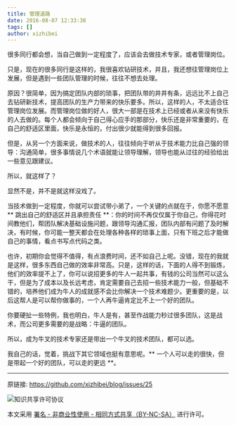 ```yaml
---
title: 管理道路
date: 2016-08-07 12:33:38
tags: []
author: xizhibei
---
```

很多同行都会想，当自己做到一定程度了，应该会去做技术专家，或者管理岗位。

只是，现在的很多同行是这样的，我很喜欢钻研技术，并且，我还想往管理岗位上发展，但是遇到一些团队管理的时候，往往不想去处理。

原因？很简单，因为搞定团队内部的琐事，把团队带的井井有条，远远比不上自己去钻研新技术，提高团队的生产力带来的快乐要多。所以，这样的人，不太适合往管理岗位发展。而管理岗位做的好人，很大一部是在技术上已经或者从来没有快乐的人去做的。每个人都会倾向于自己得心应手的那部分，快乐还是非常重要的，在自己的舒适区里面，快乐是永恒的，付出很少就能得到很多回报。

但是，从另一个方面来说，做技术的人，往往倾向于听从于技术能力比自己强的领导：沟通简单，很多事情说几个术语就能让领导理解，领导也能从过往的经验给出一些意见跟建议。

所以，就这样了？

显然不是，并不是就这样没戏了。

当技术做到一定程度，你就可以尝试带小弟了，一个关键的点就在于，你愿不愿意 ** 跳出自己的舒适区并且承担责任 **：你的时间不再仅仅属于你自己，你得花时间教他们，帮团队解决基础设施问题，跟领导沟通汇报，团队内部有问题了及时解决，有时候，你可能一整天都会在处理各种各样的琐事上面，只有下班之后才能做自己的事情，看点书写点代码之类。

也许，初期你会觉得不值得，有点浪费时间，还不如自己上呢。没错，现在的我就是这样，很多东西自己做的效率非常高。只是，这样的话，下面的人得不到锻炼，他们的效率提不上了，你可以说招更多的牛人一起共事，有钱的公司当然可以这么干，但是为了成本以及长远考虑，肯定需要自己去招一些技术能力一般，但基础不错的，培养他们成为牛人的成就感不会比你解决一个技术难题少。更重要的是，以后这帮人是可以帮你做事的，一个人再牛逼肯定比不上一个好的团队。

你要硬扯一些特例，我也明白，牛人是有，甚至作战能力秒过很多团队，这是战术，而公司更多需要的是战略：牛逼的团队。

所以，成为牛叉的技术专家还是带出一个牛叉的技术团队，都可以选。

我自己的话，觉着，挑战下其它领域也挺有意思呢。** 一个人可以走的很快，但是带起一个好的团队，可以走的更远 **。


***
原链接: https://github.com/xizhibei/blog/issues/25

![知识共享许可协议](https://i.creativecommons.org/l/by-nc-sa/4.0/88x31.png "署名 - 非商业性使用 - 相同方式共享（BY-NC-SA）")

本文采用 [署名 - 非商业性使用 - 相同方式共享（BY-NC-SA）](https://creativecommons.org/licenses/by-nc-sa/4.0/deed.zh) 进行许可。
